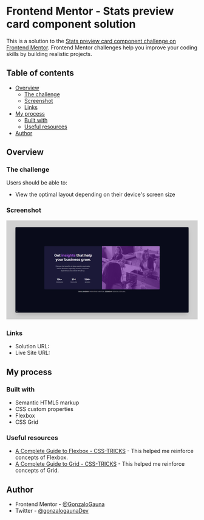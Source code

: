 # Frontend Mentor - Stats preview card component solution

This is a solution to the [Stats preview card component challenge on Frontend Mentor](https://www.frontendmentor.io/challenges/stats-preview-card-component-8JqbgoU62). Frontend Mentor challenges help you improve your coding skills by building realistic projects. 

## Table of contents

- [Overview](#overview)
  - [The challenge](#the-challenge)
  - [Screenshot](#screenshot)
  - [Links](#links)
- [My process](#my-process)
  - [Built with](#built-with)
  - [Useful resources](#useful-resources)
- [Author](#author)


## Overview

### The challenge

Users should be able to:

- View the optimal layout depending on their device's screen size

### Screenshot

![](./images/screenshot.png)


### Links

- Solution URL: [](https://www.frontendmentor.io/challenges/stats-preview-card-component-8JqbgoU62)
- Live Site URL: [](https://gonzalo-gauna-card-practice1.netlify.app/)

## My process

### Built with

- Semantic HTML5 markup
- CSS custom properties
- Flexbox
- CSS Grid

### Useful resources

- [A Complete Guide to Flexbox - CSS-TRICKS](https://css-tricks.com/snippets/css/a-guide-to-flexbox/) - This helped me reinforce concepts of Flexbox.
- [A Complete Guide to Grid - CSS-TRICKS](https://css-tricks.com/snippets/css/complete-guide-grid/) - This helped me reinforce concepts of Grid.

## Author

- Frontend Mentor - [@GonzaloGauna](https://www.frontendmentor.io/profile/GonzaloGauna)
- Twitter - [@gonzalogaunaDev](https://www.twitter.com/@gonzalogaunaDev)

